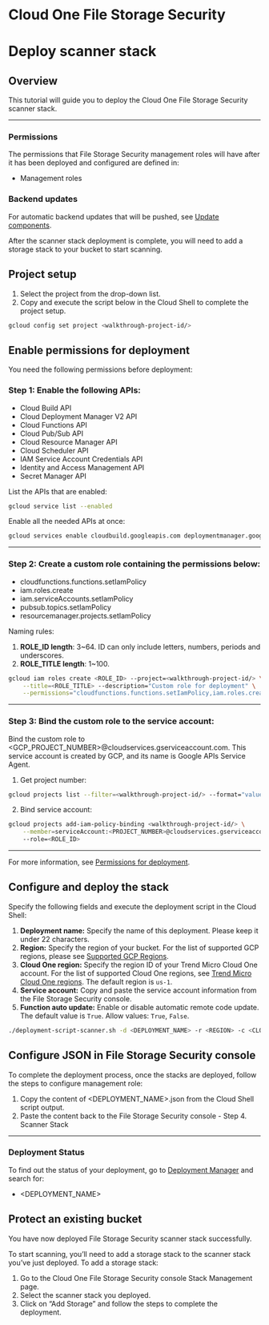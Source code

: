 # Cloud One File Storage Security

# Deploy scanner stack

## Overview

<walkthrough-tutorial-duration duration="5"></walkthrough-tutorial-duration>

This tutorial will guide you to deploy the Cloud One File Storage Security scanner stack.

--------------------------------

### Permissions

The permissions that File Storage Security management roles will have after it has been deployed and configured are defined in:

* <walkthrough-editor-open-file filePath="management_roles.py">Management roles</walkthrough-editor-open-file>

### Backend updates

For automatic backend updates that will be pushed, see [Update components](https://cloudone.trendmicro.com/docs/file-storage-security/component-update-gcp/).

<walkthrough-footnote>After the scanner stack deployment is complete, you will need to add a storage stack to your bucket to start scanning.</walkthrough-footnote>

## Project setup

1. Select the project from the drop-down list.
1. Copy and execute the script below in the Cloud Shell to complete the project setup.

<walkthrough-project-setup></walkthrough-project-setup>

```sh
gcloud config set project <walkthrough-project-id/>
```

## Enable permissions for deployment

You need the following permissions before deployment:

### Step 1: Enable the following APIs:

* Cloud Build API
* Cloud Deployment Manager V2 API
* Cloud Functions API
* Cloud Pub/Sub API
* Cloud Resource Manager API
* Cloud Scheduler API
* IAM Service Account Credentials API
* Identity and Access Management API
* Secret Manager API

List the APIs that are enabled:

```sh
gcloud service list --enabled
```

Enable all the needed APIs at once:

```sh
gcloud services enable cloudbuild.googleapis.com deploymentmanager.googleapis.com cloudfunctions.googleapis.com pubsub.googleapis.com cloudresourcemanager.googleapis.com cloudscheduler.googleapis.com iamcredentials.googleapis.com iam.googleapis.com secretmanager.googleapis.com
```

--------------------------------

### Step 2: Create a custom role containing the permissions below:

* cloudfunctions.functions.setIamPolicy
* iam.roles.create
* iam.serviceAccounts.setIamPolicy
* pubsub.topics.setIamPolicy
* resourcemanager.projects.setIamPolicy

Naming rules:

1. **ROLE_ID length**: 3~64. ID can only include letters, numbers, periods and underscores.
1. **ROLE_TITLE length**: 1~100.

```sh
gcloud iam roles create <ROLE_ID> --project=<walkthrough-project-id/> \
    --title=<ROLE_TITLE> --description="Custom role for deployment" \
    --permissions="cloudfunctions.functions.setIamPolicy,iam.roles.create,iam.serviceAccounts.setIamPolicy,pubsub.topics.setIamPolicy,resourcemanager.projects.setIamPolicy" --stage=GA
```

--------------------------------

### Step 3: Bind the custom role to the service account:

Bind the custom role to <GCP_PROJECT_NUMBER>@cloudservices.gserviceaccount.com. This service account is created by GCP, and its name is Google APIs Service Agent.

1. Get project number:

```sh
gcloud projects list --filter=<walkthrough-project-id/> --format="value(PROJECT_NUMBER)"
```

2. Bind service account:

```sh
gcloud projects add-iam-policy-binding <walkthrough-project-id/> \
    --member=serviceAccount:<PROJECT_NUMBER>@cloudservices.gserviceaccount.com
    --role=<ROLE_ID>
```

--------------------------------

For more information, see [Permissions for deployment](https://cloudone.trendmicro.com/docs/file-storage-security/gs-before-gcp/).

## Configure and deploy the stack

Specify the following fields and execute the deployment script in the Cloud Shell:

1. **Deployment name:** Specify the name of this deployment. Please keep it under 22 characters.
1. **Region:** Specify the region of your bucket. For the list of supported GCP regions, please see [Supported GCP Regions](https://cloudone.trendmicro.com/docs/file-storage-security/supported-gcp/#GCPRegion).
1. **Cloud One region:** Specify the region ID of your Trend Micro Cloud One account. For the list of supported Cloud One regions, see [Trend Micro Cloud One regions](https://cloudone.trendmicro.com/docs/identity-and-account-management/c1-regions/). The default region is `us-1`.
1. **Service account:** Copy and paste the service account information from the File Storage Security console.
1. **Function auto update:** Enable or disable automatic remote code update. The default value is `True`. Allow values: `True`, `False`.

```sh
./deployment-script-scanner.sh -d <DEPLOYMENT_NAME> -r <REGION> -c <CLOUD_ONE_REGION> -m <SERVICE_ACCOUNT> -f <FUNCTION_AUTO_UPDATE>
```

## Configure JSON in File Storage Security console

To complete the deployment process, once the stacks are deployed, follow the steps to configure management role:

1. Copy the content of <DEPLOYMENT_NAME>.json from the Cloud Shell script output.
1. Paste the content back to the File Storage Security console - Step 4. Scanner Stack

--------------------------------

### Deployment Status

To find out the status of your deployment, go to [Deployment Manager](https://console.cloud.google.com/dm) and search for:

* <DEPLOYMENT_NAME>

## Protect an existing bucket

You have now deployed File Storage Security scanner stack successfully.

To start scanning, you’ll need to add a storage stack to the scanner stack you’ve just deployed. To add a storage stack:

1. Go to the Cloud One File Storage Security console Stack Management page.
1. Select the scanner stack you deployed.
1. Click on “Add Storage” and follow the steps to complete the deployment.

